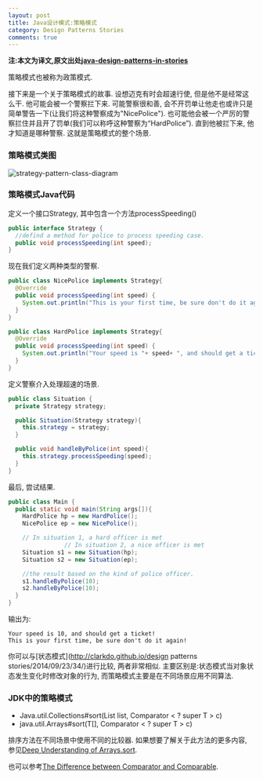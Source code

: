 ```yaml
---
layout: post
title: Java设计模式:策略模式
category: Design Patterns Stories
comments: true
---
```


**注:本文为译文,原文出处[java-design-patterns-in-stories](http://www.programcreek.com/java-design-patterns-in-stories/)**

策略模式也被称为政策模式.</br>

接下来是一个关于策略模式的故事. 设想迈克有时会超速行使, 但是他不是经常这么干. 他可能会被一个警察拦下来. 可能警察很和善, 会不开罚单让他走也或许只是简单警告一下(让我们将这种警察成为"NicePolice"). 也可能他会被一个严厉的警察拦住并且开了罚单(我们可以称呼这种警察为“HardPolice”). 直到他被拦下来, 他才知道是哪种警察. 这就是策略模式的整个场景.



### **策略模式类图**

<img class="alignleft size-full wp-image-7866" alt="strategy-pattern-class-diagram" src="http://www.programcreek.com/wp-content/uploads/2011/01/strategy-pattern-class-diagram.jpg">

### **策略模式Java代码**

定义一个接口Strategy, 其中包含一个方法processSpeeding()

``` java
public interface Strategy {
  //defind a method for police to process speeding case.
  public void processSpeeding(int speed);
}
```

现在我们定义两种类型的警察.

``` java
public class NicePolice implements Strategy{
  @Override
  public void processSpeeding(int speed) {
    System.out.println("This is your first time, be sure don't do it again!");
  }
}

public class HardPolice implements Strategy{
  @Override
  public void processSpeeding(int speed) {
    System.out.println("Your speed is "+ speed+ ", and should get a ticket!");
  }
}
```

定义警察介入处理超速的场景.

``` java
public class Situation {
  private Strategy strategy;

  public Situation(Strategy strategy){
    this.strategy = strategy;
  }

  public void handleByPolice(int speed){
    this.strategy.processSpeeding(speed);
  }
}
```

最后, 尝试结果.

``` java
public class Main {
  public static void main(String args[]){
    HardPolice hp = new HardPolice();
    NicePolice ep = new NicePolice();

    // In situation 1, a hard officer is met
                // In situation 2, a nice officer is met
    Situation s1 = new Situation(hp);
    Situation s2 = new Situation(ep);

    //the result based on the kind of police officer.
    s1.handleByPolice(10);
    s2.handleByPolice(10);
  }
}
```

输出为:

``` text
Your speed is 10, and should get a ticket!
This is your first time, be sure don't do it again!
```

你可以与[状态模式](http://clarkdo.github.io/design patterns stories/2014/09/23/34/)进行比较, 两者非常相似. 主要区别是:状态模式当对象状态发生变化时修改对象的行为, 而策略模式主要是在不同场景应用不同算法.

### **JDK中的策略模式**

- Java.util.Collections#sort(List list, Comparator < ? super T > c)
- java.util.Arrays#sort(T[], Comparator < ? super T > c)

排序方法在不同场景中使用不同的比较器. 如果想要了解关于此方法的更多内容, 参见[Deep Understanding of Arrays.sort](http://www.programcreek.com/2013/11/arrays-sort-comparator/).<br/>

也可以参考[The Difference between Comparator and Comparable](http://www.programcreek.com/2011/12/examples-to-demonstrate-comparable-vs-comparator-in-java/).

